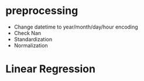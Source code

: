# preprocessing
* Change datetime to year/month/day/hour encoding
* Check Nan
* Standardization
* Normalization

# Linear Regression


